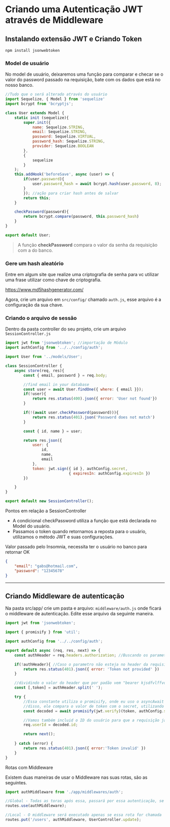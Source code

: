 # Criando uma Autenticação JWT através de Middleware

## Instalando extensão JWT e Criando Token

```
npm install jsonwebtoken
```



### Model de usuário

No model de usuário, deixaremos uma função para comparar e checar se o valor do password passado na requisição, bate com os dados que está no nosso banco.

```js
//Tudo que o será alterado através do usuário 
import Sequelize, { Model } from 'sequelize'
import bcrypt from 'bcryptjs';

class User extends Model {
    static init (sequelize){
        super.init({
            name: Sequelize.STRING,
            email: Sequelize.STRING,
            password: Sequelize.VIRTUAL,
            password_hash: Sequelize.STRING,
            provider: Sequelize.BOOLEAN
        },
        {
            sequelize
        }
    );
    this.addHook('beforeSave', async (user) => {
        if(user.password){
            user.password_hash = await bcrypt.hash(user.password, 8);
        }
        }); //ação para criar hash antes de salvar
        return this;
    }

    checkPassword(password){
        return bcrypt.compare(password, this.password_hash)
    }
}

export default User;
```

> A função **checkPassword** compara o valor da senha da requisição com a do banco. 

### Gere um hash aleatório

Entre em algum site que realize uma criptografia de senha para vc utilizar uma frase utilizar como chave de criptografia.

https://www.md5hashgenerator.com/

Agora, crie um arquivo em `src/config/` chamado `auth.js`, esse arquivo é a configuração da sua chave.



### Criando o arquivo de sessão

Dentro da pasta controller do seu projeto, crie um arquivo `SessionController.js`

```js
import jwt from 'jsonwebtoken'; //importação de Módulo
import authConfig from '../../config/auth';

import User from '../models/User';

class SessionController {
    async store(req, res){
        const { email, password } = req.body;

        //find email in your database
        const user = await User.findOne({ where: { email }});
        if(!user){
            return res.status(400).json({ error: 'User not found'})
        }

        if(!(await user.checkPassword(password))){
            return res.status(401).json('Password does not match')
        }

        const { id, name } = user;

        return res.json({
            user: {
                id,
                name,
                email
            },
            token: jwt.sign({ id }, authConfig.secret, 
                            { expiresIn: authConfig.expiresIn })
        })

    }
}

export default new SessionController();
```

Pontos em relação a SessionController

- A condicional checkPassword utiliza a função que está declarada no Model do usuário.
- Passamos o token quando retornamos a reposta para o usuário, utilizamos o método JWT e suas configurações.

Valor passado pelo Insomnia, necessita ter o usuário no banco para retornar OK

```json
{
	"email": "gabs@hotmail.com",
	"password": "12345678"
}
```

---

## Criando Middleware de autenticação

Na pasta src/app/ crie um pasta e arquivo: `middleware/auth.js` onde ficará o middleware de autenticação. Edite esse arquivo da seguinte maneira.

```js
import jwt from 'jsonwebtoken';

import { promisify } from 'util';

import authConfig from '../../config/auth';

export default async (req, res, next) => {
    const authHeader = req.headers.authorization; //Buscando os parametros do header da requisição

    if(!authHeader){ //Caso o parametro não esteja no header da requisição, retorna erro
        return res.status(401).json({ error: 'Token not provided' })
    }

    //dividindo o valor do header que por padão vem "bearer kjsdfvlffvdsljf...", e salvando o token apenas em Token
    const [,token] = authHeader.split(' ');

    try {
        //Essa constante utiliza o promisify, onde eu uso o asyncAwait ao invés de callback, que seria o padrão, e além 
        //disso, ele compara o valor de token com o secret, utilizando o jwt.verify
        const decoded = await promisify(jwt.verify)(token, authConfig.secret);

        //Vamos também incluid o ID do usuário para que a requisição já tenha essa informação
        req.userId = decoded.id;

        return next();
        
    } catch (error) {
        return res.status(401).json({ error:'Token invalid' })
    }
}
```



Rotas com Middleware

Existem duas maneiras de usar o Middleware nas suas rotas, são as seguintes.

```js
import authMiddleware from './app/middlewares/auth';

//Global - Todas as toras após essa, passará por essa autenticação, se for válido, ela prossegue
routes.use(authMiddleware);

//Local - O middleware será executado apenas se essa rota for chamada
routes.put('/users', authMiddleware, UserController.update);
```




